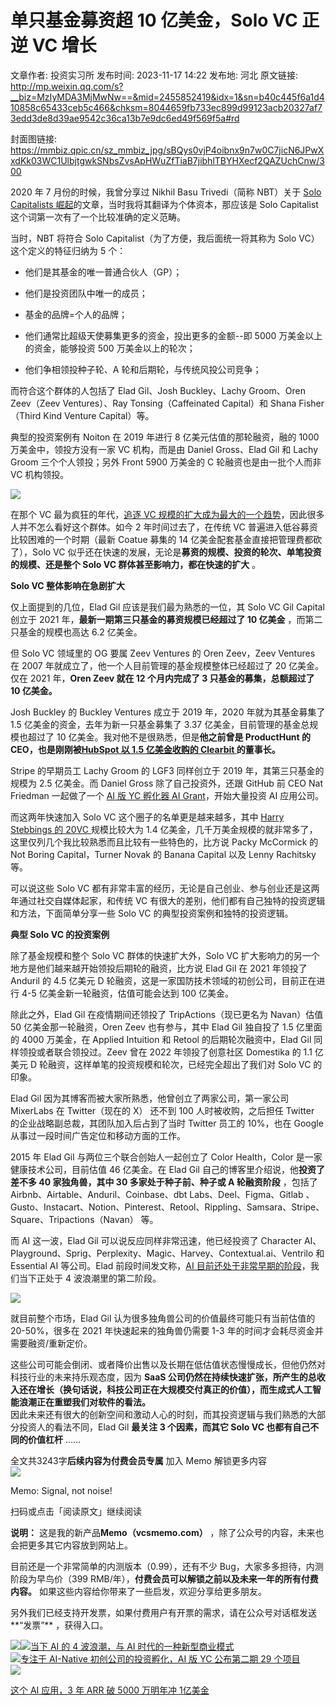 # 单只基金募资超 10 亿美金，Solo VC 正逆 VC 增长

文章作者: 投资实习所
发布时间: 2023-11-17 14:22
发布地: 河北
原文链接: http://mp.weixin.qq.com/s?__biz=MzIyMDA3MjMwNw==&mid=2455852419&idx=1&sn=b40c445f6a1d410858c65433ceb5c466&chksm=8044659fb733ec899d99123acb20327af73edd3de8d39ae9542c36ca13b7e9dc6ed49f569f5a#rd

封面图链接: https://mmbiz.qpic.cn/sz_mmbiz_jpg/sBQys0vjP4oibnx9n7w0C7jicN6JPwXxdKk03WC1UlbjtgwkSNbsZvsApHWuZfTiaB7jibhlTBYHXecf2QAZUchCnw/300

2020 年 7 月份的时候，我曾分享过 Nikhil Basu Trivedi（简称 NBT）关于 [Solo Capitalists
崛起](http://mp.weixin.qq.com/s?__biz=MzIyMDA3MjMwNw==&mid=2455848506&idx=1&sn=d505af494401e35ca175da91154ca8c0&chksm=80447626b733ff3005f6a4b08a26b490bb8839c2ac3ead58f13e840c05a1f3c2038d3831446e&scene=21#wechat_redirect)的文章，当时我将其翻译为个体资本，那应该是
Solo Capitalist 这个词第一次有了一个比较准确的定义范畴。

当时，NBT 将符合 Solo Capitalist（为了方便，我后面统一将其称为 Solo VC）这个定义的特征归纳为 5 个：

  * 他们是其基金的唯一普通合伙人（GP）；

  * 他们是投资团队中唯一的成员；

  * 基金的品牌=个人的品牌；

  * 他们通常比超级天使募集更多的资金，投出更多的金额--即 5000 万美金以上的资金，能够投资 500 万美金以上的轮次；

  * 他们争相领投种子轮、A 轮和后期轮，与传统风投公司竞争；

而符合这个群体的人包括了 Elad Gil、Josh Buckley、Lachy Groom、Oren Zeev（Zeev Ventures）、Ray
Tonsing（Caffeinated Capital）和 Shana Fisher（Third Kind Venture Capital）等。

典型的投资案例有 Noiton 在 2019 年进行 8 亿美元估值的那轮融资，融的 1000 万美金中，领投方没有一家 VC 机构，而是由 Daniel
Gross、Elad Gil 和 Lachy Groom 三个个人领投；另外 Front 5900 万美金的 C 轮融资也是由一批个人而非 VC 机构领投。

![](https://mmbiz.qpic.cn/sz_mmbiz_jpg/sBQys0vjP4oibnx9n7w0C7jicN6JPwXxdKCn6zAowtd8som59MTicyxAbOSfPd4YVicrPyL1E6sQMeVakicJBzcb4lw/640?wx_fmt=jpeg&from=appmsg)

在那个 VC 最为疯狂的年代，[追逐 VC
规模的扩大成为最大的一个趋势](http://mp.weixin.qq.com/s?__biz=MzIyMDA3MjMwNw==&mid=2455848900&idx=1&sn=af471bd24b637b05bb7a5fef262a910b&chksm=804477d8b733fecec542fbaec031a46511f3a5c1867eecf26ea8af1e87cb8d3b14c5ded1393e&scene=21#wechat_redirect)，因此很多人并不怎么看好这个群体。如今
2 年时间过去了，在传统 VC 普遍进入低谷募资比较困难的一个时期（最新 Coatue 募集的 14 亿美金配套基金直接把管理费都砍了），Solo VC
似乎还在快速的发展，无论是**募资的规模、投资的轮次、单笔投资的规模、还是整个 Solo VC 群体甚至影响力，都在快速的扩大** 。

**Solo VC 整体影响在急剧扩大**

仅上面提到的几位，Elad Gil 应该是我们最为熟悉的一位，其 Solo VC Gil Capital 创立于 2021
年，**最新一期第三只基金的募资规模已经超过了 10 亿美金** ，而第二只基金的规模也高达 6.2 亿美金。

但 Solo VC 领域里的 OG 要属 Zeev Ventures 的 Oren Zeev，Zeev Ventures 在 2007
年就成立了，他一个人目前管理的基金规模整体已经超过了 20 亿美金。仅在 2021 年，**Oren Zeev 就在 12 个月内完成了 3
只基金的募集，总额超过了 10 亿美金。**

Josh Buckley 的 Buckley Ventures 成立于 2019 年，2020 年就为其基金募集了 1.5
亿美金的资金，去年为新一只基金募集了 3.37 亿美金，目前管理的基金总规模也超过了 10 亿美金。我对他不是很熟悉，但是**他之前曾是
ProductHunt 的 CEO，也是刚刚被[HubSpot 以 1.5 亿美金收购的 Clearbit
](http://mp.weixin.qq.com/s?__biz=MzIyMDA3MjMwNw==&mid=2455852406&idx=1&sn=04a8eeae41875d9a592df19966d9d08c&chksm=8044656ab733ec7cc943d321750ba4f1daed8b053fc278f6380d63498096f825d4fd26c2fd84&scene=21#wechat_redirect)的董事长。**

Stripe 的早期员工 Lachy Groom 的 LGF3 同样创立于 2019 年，其第三只基金的规模为 2.5 亿美金。而 Daniel Gross
除了自己投资外，还跟 GitHub 前 CEO Nat Friedman 一起做了一个 [AI 版 YC 孵化器 AI
Grant](http://mp.weixin.qq.com/s?__biz=MzIyMDA3MjMwNw==&mid=2455851975&idx=1&sn=2fd53bb4e2b0b02efcb11f5a81801a22&chksm=804463dbb733eacdd66d0b54d2d64043249c2ab6dca3c428c71b24f1984110b64044cedcf841&scene=21#wechat_redirect)，开始大量投资
AI 应用公司。

而这两年快速加入 Solo VC 这个圈子的名单更是越来越多，其中 [Harry Stebbings 的 20VC
](http://mp.weixin.qq.com/s?__biz=MzIyMDA3MjMwNw==&mid=2455849943&idx=1&sn=2e11392ceff8fd085d1b3b7a8baeb108&chksm=80447bcbb733f2dd32846ff9c02ab9e73182671c6f44a2d73c28d01dd0889f84c7009f4b74f7&scene=21#wechat_redirect)规模比较大为
1.4 亿美金，几千万美金规模的就非常多了，这里仅列几个我比较熟悉而且比较有一些特色的，比方说 Packy McCormick 的 Not Boring
Capital，Turner Novak 的 Banana Capital 以及 Lenny Rachitsky 等。

可以说这些 Solo VC 都有非常丰富的经历，无论是自己创业、参与创业还是这两年通过社交自媒体起家，和传统 VC
有很大的差别，他们都有自己独特的投资逻辑和方法，下面简单分享一些 Solo VC 的典型投资案例和独特的投资逻辑。

**典型 Solo VC 的投资案例**

除了基金规模和整个 Solo VC 群体的快速扩大外，Solo VC 扩大影响力的另一个地方是他们越来越开始领投后期轮的融资，比方说 Elad Gil 在
2021 年领投了 Anduril 的 4.5 亿美元 D 轮融资，这是一家国防技术领域的初创公司，目前正在进行 4-5 亿美金新一轮融资，估值可能会达到
100 亿美金。

除此之外，Elad Gil 在疫情期间还领投了 TripActions（现已更名为 Navan）估值 50 亿美金那一轮融资，Oren Zeev
也有参与，其中 Elad Gil 独自投了 1.5 亿里面的 4000 万美金，在 Applied Intuition 和 Retool
的后期轮次融资中，Elad Gil 同样领投或者联合领投过。Zeev 曾在 2022 年领投了创意社区 Domestika 的 1.1 亿美元 D
轮融资，这样单笔的投资规模和轮次，已经完全超出了我们对 Solo VC 的印象。

Elad Gil 因为其博客而被大家所熟悉，他曾创立了两家公司，第一家公司 MixerLabs 在 Twitter（现在的 X） 还不到 100
人时被收购，之后担任 Twitter 的企业战略副总裁，其团队加入后占到了当时 Twitter 员工的 10%，也在 Google
从事过一段时间广告定位和移动方面的工作。

2015 年 Elad Gil 与两位三个联合创始人一起创立了 Color Health，Color 是一家健康技术公司，目前估值 46 亿美金。在
Elad Gil 自己的博客里介绍说，他**投资了差不多 40 家独角兽，其中 30 多家处于种子前、种子或 A 轮融资阶段** ，包括了
Airbnb、Airtable、Anduril、Coinbase、dbt Labs、Deel、Figma、Gitlab
、Gusto、Instacart、Notion、Pinterest、Retool、Rippling、Samsara、Stripe、Square、Tripactions（Navan）
等。

而 AI 这一波，Elad Gil 可以说反应同样非常迅速，他已经投资了 Character
AI、Playground、Sprig、Perplexity、Magic、Harvey、Contextual.ai、Ventrilo 和 Essential
AI 等公司。Elad 前段时间发文称，[AI
目前还处于非常早期的阶段](http://mp.weixin.qq.com/s?__biz=MzIyMDA3MjMwNw==&mid=2455851826&idx=1&sn=7c15434cb3583316520cb391201e7427&chksm=8044632eb733ea3873ae92c6ecef695762e024f6c58ecc60d7da1d28c44d30dc38db00202c59&scene=21#wechat_redirect)，我们当下正处于
4 波浪潮里的第二阶段。

![](https://mmbiz.qpic.cn/sz_mmbiz_jpg/sBQys0vjP4oibnx9n7w0C7jicN6JPwXxdKrpg4VnL9t4nbica46G7QQu0kEhZD2zvoXPBFnotpuiaWtdqib9os4QxvQ/640?wx_fmt=webp&from=appmsg)

就目前整个市场，Elad Gil 认为很多独角兽公司的价值最终可能只有当前估值的 20-50%，很多在 2021 年快速起来的独角兽仍需要 1-3
年的时间才会耗尽资金并需要融资/重新定价。

这些公司可能会倒闭、或者降价出售以及长期在低估值状态慢慢成长，但他仍然对科技行业的未来持乐观态度，因为 **SaaS
公司仍然在持续快速扩张，所产生的总收入还在增长（换句话说，科技公司正在大规模交付真正的价值），而生成式人工智能浪潮正在重塑我们对软件的看法。**  
因此未来还有很大的创新空间和激动人心的时刻，而其投资逻辑与我们熟悉的大部分投资人的看法不同，Elad Gil **最关注 3 个因素，而其它 Solo VC
也都有自己不同的价值杠杆** ……  

全文共3243字**后续内容为付费会员专属** 加入 Memo 解锁更多内容  
![](https://mmbiz.qpic.cn/sz_mmbiz_png/sBQys0vjP4oibnx9n7w0C7jicN6JPwXxdKEBmIkAwFru6yL8oibc9Xk478hicqh4SHvq4eudVjvedrladLvWb5X0yg/640?wx_fmt=png&from=appmsg)  

Memo: Signal, not noise!

扫码或点击「阅读原文」继续阅读

**说明：** 这是我的新产品**Memo（vcsmemo.com）** ，除了公众号的内容，未来也会把更多其它内容放到网站上。

目前还是一个非常简单的内测版本（0.99），还有不少 Bug，大家多多担待，内测阶段为早鸟价（399
RMB/年），**付费会员可以解锁之前以及未来一年的所有付费内容。** 如果这些内容给你带来了一些启发，欢迎分享给更多朋友。  

另外我们已经支持开发票，如果付费用户有开票的需求，请在公众号对话框发送**“发票”** ，获得入口。

![](https://mmbiz.qpic.cn/mmbiz_png/mrJibAziaMQhQGoNHniac6wGOyRe172dlS0HCYicyjiaCTtly2pULIz6YPNsXeRjoQFSuDYezsia4ibhbAc1X3GKtVRyw/640?wx_fmt=png&wxfrom=5&wx_lazy=1&wx_co=1)[![](https://mmbiz.qpic.cn/sz_mmbiz_jpg/sBQys0vjP4rWueSviambbSLWlmJNibceoVrSJkZaDkqUC4o7ZAlzBeNEpWQusxicH7Ka9GUVp2ENyMUsibibgppyNbA/640?wx_fmt=jpeg)当下
AI 的 4 波浪潮，与 AI
时代的一种新型商业模式](https://mp.weixin.qq.com/s?__biz=MzIyMDA3MjMwNw==&mid=2455851826&idx=1&sn=7c15434cb3583316520cb391201e7427&chksm=8044632eb733ea3873ae92c6ecef695762e024f6c58ecc60d7da1d28c44d30dc38db00202c59&scene=21#wechat_redirect)  
[![](https://mmbiz.qpic.cn/sz_mmbiz_jpg/sBQys0vjP4oCSpxywK2SDLaDv2GnaicWPkMBQjPf8g9ibAldwr6fNPeJWKeic3WU0RRuEKBQKING6icHJFRVwBuTzg/640?wx_fmt=jpeg)专注于
AI-Native 初创公司的投资孵化，AI 版 YC 公布第二期 29
个项目](https://mp.weixin.qq.com/s?__biz=MzIyMDA3MjMwNw==&mid=2455851975&idx=1&sn=2fd53bb4e2b0b02efcb11f5a81801a22&chksm=804463dbb733eacdd66d0b54d2d64043249c2ab6dca3c428c71b24f1984110b64044cedcf841&scene=21#wechat_redirect)  
[![](https://mmbiz.qpic.cn/sz_mmbiz_jpg/sBQys0vjP4oEMp4NrfWBSk5r1MeUZ40xgibaGmP1l4xLudAm4bw1Rzy0jTibfHK8dsdtdvgY4JYn0gQOzpgYX7cQ/640?wx_fmt=jpeg)](https://mp.weixin.qq.com/s?__biz=MzIyMDA3MjMwNw==&mid=2455852306&idx=1&sn=3edc0f9f9810c1fb47ad482e95229b2e&chksm=8044650eb733ec181c90b8cd6fd24718d0ccc47f8047d338a8203d25a207c92bf1b09aba5db2&scene=21#wechat_redirect)

[这个 AI 应用，3 年 ARR 破 5000 万明年冲
1亿美金](https://mp.weixin.qq.com/s?__biz=MzIyMDA3MjMwNw==&mid=2455852306&idx=1&sn=3edc0f9f9810c1fb47ad482e95229b2e&chksm=8044650eb733ec181c90b8cd6fd24718d0ccc47f8047d338a8203d25a207c92bf1b09aba5db2&scene=21#wechat_redirect)

